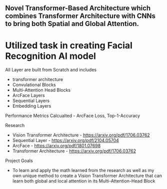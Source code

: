 ## Novel Transformer-Based Architecture which combines Transformer Architecture with CNNs to bring both Spatial and Global Attention.
# Utilized task in creating Facial Recognition AI model
All Layer are built from Scratch and includes
 - transformer architecture
 - Convulational Blocks
 - Multi-Attention Head Blocks
 - ArcFace Layers
 - Sequential Layers
 - Embedding Layers

Performance Metrics Calcualted - ArcFace Loss, Top-1-Accuracy

Research
 - Vision Transformer Architecture - https://arxiv.org/pdf/1706.03762
 - Sequential Layer - https://arxiv.org/pdf/2104.05704
 - ArcFace - https://arxiv.org/pdf/1801.07698
 - Transformer Architecture - https://arxiv.org/pdf/1706.03762

Project Goals
 - To learn and apply the math learned from the research as well as my own unique method to create a Vision Transformer Architecture that can learn both global and local attention in its Multi-Attention-Head Block

